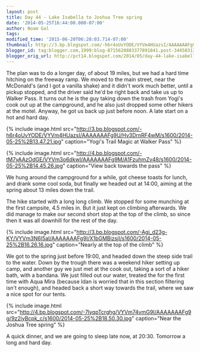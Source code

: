```yaml
---
layout: post
title: Day 44 - Lake Isabella to Joshua Tree spring
date: '2014-05-25T16:44:00.000-07:00'
author: Noam Gal
tags:
modified_time: '2015-06-20T06:20:03.714-07:00'
thumbnail: http://3.bp.blogspot.com/-h6r4oUvYODE/VYVm4HUazsI/AAAAAAAFg9U/Hv3DrnRF4wM/s72-c/2014-05-25%2B13.47.21.jpg
blogger_id: tag:blogger.com,1999:blog-8715620883377891841.post-3445031330273649045
blogger_orig_url: http://pct14.blogspot.com/2014/05/day-44-lake-isabella-to-joshua-tree.html
---
```


The plan was to do a longer day, of about 19 miles, but we had a hard time hitching on the freeway ramp. We moved to the main street, near the McDonald's (and I got a vanilla shake) and it didn't work much better, until a pickup stopped, and the driver said he'd be right back and take us up to Walker Pass. It turns out he is the guy taking down the trash from Yogi's cook out up at the campground, and he also just dropped some other hikers at the motel. Anyway, he got us back up just before noon. A late start on a hot and hard day.

{% include image.html src="http://3.bp.blogspot.com/-h6r4oUvYODE/VYVm4HUazsI/AAAAAAAFg9U/Hv3DrnRF4wM/s1600/2014-05-25%2B13.47.21.jpg" caption="Yogi's Trail Magic at Walker Pass" %}

{% include image.html src="http://4.bp.blogspot.com/-tM7yAAzOdGE/VYVm3o6dkwI/AAAAAAAFg9M/A1FzuhmZv48/s1600/2014-05-25%2B14.45.26.jpg" caption="View back towards the pass" %}

We hung around the campground for a while, got cheese toasts for lunch, and drank some cool soda, but finally we headed out at 14:00, aiming at the spring about 13 miles down the trail.

The hike started with a long long climb. We stopped for some munching at the first campsite, 4.5 miles in. But it just kept on climbing afterwards. We did manage to make our second short stop at the top of the climb, so since then it was all downhill for the rest of the day.

{% include image.html src="http://3.bp.blogspot.com/-Agi_d23g-KY/VYVm3N6I5aI/AAAAAAAFg9I/X1bGMBizsjI/s1600/2014-05-25%2B16.26.16.jpg" caption="Nearly at the top of the climb" %}

We got to the spring just before 19:00, and headed down the steep side trail to the water. Down by the trough there was a weekend hiker setting up camp, and another guy we just met at the cook out, taking a sort of a hiker bath, with a bandana. We just filled out our water, treated the for the first time with Aqua Mira (because Idan is worried that in this section filtering isn't enough), and headed back a short way towards the trail, where we saw a nice spot for our tents.

{% include image.html src="http://4.bp.blogspot.com/-7lyqpTcrghg/VYVm74vmG9I/AAAAAAAFg9g/9z2iyBcpk_c/s1600/2014-05-25%2B18.50.30.jpg" caption="Near the Joshua Tree spring" %}

A quick dinner, and we are going to sleep late now, at 20:30. Tomorrow a long and hard day.
